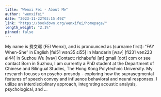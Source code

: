 ```yaml
---
title: "Wenxi Fei - About Me"
author: "wenxifei"
date: "2023-11-22T03:15:49Z"
link: "https://bookdown.org/wenxifei/homepage/"
length_weight: "2.1%"
pinned: false
---
```


My name is 费文晞 (FEI Wenxi), and is pronounced as (surname first): “FAY When-She” in English [fei51 wən35 ɕi55] in Mandarin [wav] [fi231 vən223 ɕi44] in Suzhou Wu [wav] Contact: richabufei [at] gmail [dot] com or see contact Born in Suzhou, I am currently a PhD student at the Department of Chinese and Bilingual Studies, The Hong Kong Polytechnic University. My research focuses on psycho-prosody - exploring how the suprasegmental features of speech convey and influence behavioral and neural responses. I utilize an interdisciplinary approach, integrating acoustic analysis, psychological, and ...
